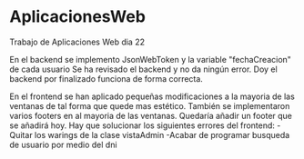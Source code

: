 # AplicacionesWeb

Trabajo de Aplicaciones Web dia 22

En el backend se implemento JsonWebToken y la variable "fechaCreacion" de cada usuario 
Se ha revisado el backend y no da ningún error. Doy el backend por finalizado funciona de forma correcta.

En el frontend se han aplicado pequeñas modificaciones a la mayoria de las ventanas de tal forma que quede mas estético. 
También se implementaron varios footers en al mayoria de las ventanas. 
Quedaría añadir un footer que se añadirá hoy. Hay que solucionar los siguientes errores del frontend:
  -Quitar los warings de la clase vistaAdmin
  -Acabar de programar busqueda de usuario por medio del dni
